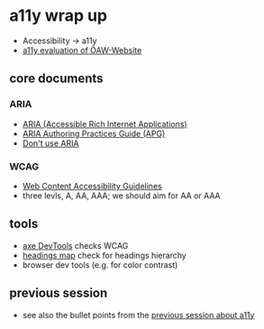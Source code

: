 # a11y wrap up

* Accessibility -> a11y
* [a11y evaluation of ÖAW-Website](https://www.oeaw.ac.at/oeaw/barrierefreiheit)

## core documents

### ARIA
* [ARIA (Accessible Rich Internet Applications)](https://www.w3.org/TR/using-aria/)
* [ARIA Authoring Practices Guide (APG)](https://www.w3.org/WAI/ARIA/apg/)
* [Don't use ARIA](https://www.w3.org/TR/using-aria/#firstrule)

### WCAG
* [Web Content Accessibility Guidelines](https://www.w3.org/TR/WCAG21/)
* three levls, A, AA, AAA; we should aim for AA or AAA

## tools

* [axe DevTools](https://addons.mozilla.org/en-US/firefox/addon/axe-devtools/) checks WCAG
* [headings map](https://addons.mozilla.org/en-US/firefox/addon/headingsmap/) check for headings hierarchy
* browser dev tools (e.g. for color contrast)

## previous session

* see also the bullet points from the [previous session about a11y](../html/readme.md)